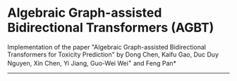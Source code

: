 # Algebraic Graph-assisted Bidirectional Transformers (AGBT)

Implementation of the paper "Algebraic Graph-assisted Bidirectional Transformers for Toxicity Prediction" by Dong Chen, Kaifu Gao, Duc Duy Nguyen, Xin Chen, Yi Jiang, Guo-Wei Wei<sup>+</sup> and Feng Pan\*

---

